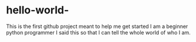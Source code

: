 # hello-world-
This is the first github project meant to help me get started
I am a beginner python programmer
I said this so that I can tell the whole world of who I am.
